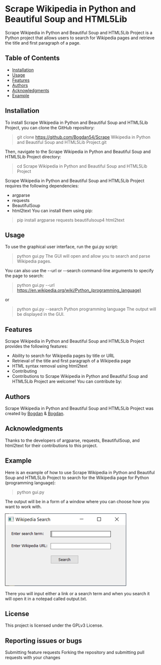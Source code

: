 # Scrape Wikipedia in Python and Beautiful Soup and HTML5Lib
Scrape Wikipedia in Python and Beautiful Soup and HTML5Lib Project is a Python project that allows users to search for Wikipedia pages and retrieve the title and first paragraph of a page.

## Table of Contents
- [Installation](#Installation)
- [Usage](#Usage)
- [Features](#Features)
- [Authors](#Authors)
- [Acknowledgments](#Acknowledgments)
- [Example](#Example)

## Installation
To install Scrape Wikipedia in Python and Beautiful Soup and HTML5Lib Project, you can clone the GitHub repository:
> git clone https://github.com/Bogdan54/Scrape Wikipedia in Python and Beautiful Soup and HTML5Lib Project.git

Then, navigate to the Scrape Wikipedia in Python and Beautiful Soup and HTML5Lib Project directory:

> cd Scrape Wikipedia in Python and Beautiful Soup and HTML5Lib Project

Scrape Wikipedia in Python and Beautiful Soup and HTML5Lib Project requires the following dependencies:

* argparse
* requests
* BeautifulSoup
* html2text
You can install them using pip:

> pip install argparse requests beautifulsoup4 html2text

## Usage
To use the graphical user interface, run the gui.py script:

> python gui.py
The GUI will open and allow you to search and parse Wikipedia pages.

You can also use the --url or --search command-line arguments to specify the page to search:

> python gui.py --url https://en.wikipedia.org/wiki/Python_(programming_language)

or

> python gui.py --search Python programming language
The output will be displayed in the GUI.

## Features
Scrape Wikipedia in Python and Beautiful Soup and HTML5Lib Project provides the following features:

* Ability to search for Wikipedia pages by title or URL
* Retrieval of the title and first paragraph of a Wikipedia page
* HTML syntax removal using html2text
* Contributing
* Contributions to Scrape Wikipedia in Python and Beautiful Soup and HTML5Lib Project are welcome! You can contribute by:

## Authors
Scrape Wikipedia in Python and Beautiful Soup and HTML5Lib Project was created by [Bogdan](https://github.com/bodab9) & [Bogdan](https://github.com/bogdan54).

## Acknowledgments
Thanks to the developers of argparse, requests, BeautifulSoup, and html2text for their contributions to this project.

## Example
Here is an example of how to use Scrape Wikipedia in Python and Beautiful Soup and HTML5Lib Project to search for the Wikipedia page for Python (programming language):

> python gui.py

The output will be in a form of a window where you can choose how you want to work with.

<img src="Screenshots/gui.py.png" alt="alt text" title="GUI" />

There you will input either a link or a search term and when you search it will open it in a notepad called output.txt.

## License
This project is licensed under the GPLv3 License.

## Reporting issues or bugs

Submitting feature requests
Forking the repository and submitting pull requests with your changes
